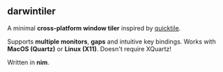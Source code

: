 ## darwintiler

A minimal **cross-platform window tiler** inspired by [quicktile](https://github.com/ssokolow/quicktile).

Supports **multiple monitors**, **gaps** and intuitive key bindings. Works with **MacOS (Quartz)** or **Linux (X11)**. Doesn't require XQuartz!

Written in **nim**.

